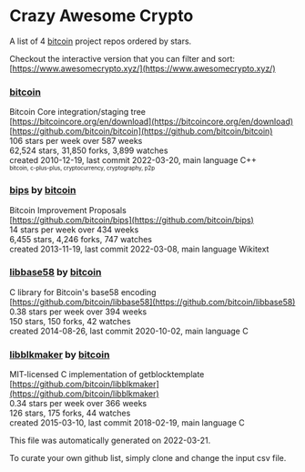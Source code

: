 # Crazy Awesome Crypto
A list of 4 [bitcoin](https://github.com/bitcoin) project repos ordered by stars.  

Checkout the interactive version that you can filter and sort: 
[https://www.awesomecrypto.xyz/](https://www.awesomecrypto.xyz/)  


### [bitcoin](https://github.com/bitcoin/bitcoin)  
Bitcoin Core integration/staging tree  
[https://bitcoincore.org/en/download](https://bitcoincore.org/en/download)  
[https://github.com/bitcoin/bitcoin](https://github.com/bitcoin/bitcoin)  
106 stars per week over 587 weeks  
62,524 stars, 31,850 forks, 3,899 watches  
created 2010-12-19, last commit 2022-03-20, main language C++  
<sub><sup>bitcoin, c-plus-plus, cryptocurrency, cryptography, p2p</sup></sub>


### [bips](https://github.com/bitcoin/bips) by [bitcoin](https://github.com/bitcoin)  
Bitcoin Improvement Proposals  
[https://github.com/bitcoin/bips](https://github.com/bitcoin/bips)  
14 stars per week over 434 weeks  
6,455 stars, 4,246 forks, 747 watches  
created 2013-11-19, last commit 2022-03-08, main language Wikitext  


### [libbase58](https://github.com/bitcoin/libbase58) by [bitcoin](https://github.com/bitcoin)  
C library for Bitcoin's base58 encoding  
[https://github.com/bitcoin/libbase58](https://github.com/bitcoin/libbase58)  
0.38 stars per week over 394 weeks  
150 stars, 150 forks, 42 watches  
created 2014-08-26, last commit 2020-10-02, main language C  


### [libblkmaker](https://github.com/bitcoin/libblkmaker) by [bitcoin](https://github.com/bitcoin)  
MIT-licensed C implementation of getblocktemplate  
[https://github.com/bitcoin/libblkmaker](https://github.com/bitcoin/libblkmaker)  
0.34 stars per week over 366 weeks  
126 stars, 175 forks, 44 watches  
created 2015-03-10, last commit 2018-02-19, main language C  


This file was automatically generated on 2022-03-21.  

To curate your own github list, simply clone and change the input csv file.  